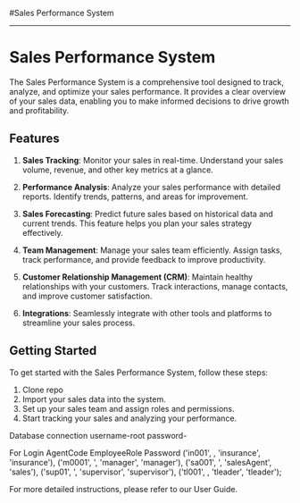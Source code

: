 #Sales Performance System


---

# Sales Performance System

The Sales Performance System is a comprehensive tool designed to track, analyze, and optimize your sales performance. It provides a clear overview of your sales data, enabling you to make informed decisions to drive growth and profitability.

## Features

1. **Sales Tracking**: Monitor your sales in real-time. Understand your sales volume, revenue, and other key metrics at a glance.

2. **Performance Analysis**: Analyze your sales performance with detailed reports. Identify trends, patterns, and areas for improvement.

3. **Sales Forecasting**: Predict future sales based on historical data and current trends. This feature helps you plan your sales strategy effectively.

4. **Team Management**: Manage your sales team efficiently. Assign tasks, track performance, and provide feedback to improve productivity.

5. **Customer Relationship Management (CRM)**: Maintain healthy relationships with your customers. Track interactions, manage contacts, and improve customer satisfaction.

6. **Integrations**: Seamlessly integrate with other tools and platforms to streamline your sales process.

## Getting Started

To get started with the Sales Performance System, follow these steps:

1. Clone repo
2. Import your sales data into the system.
3. Set up your sales team and assign roles and permissions.
4. Start tracking your sales and analyzing your performance.

Database connection
username-root
password-


For Login
AgentCode    EmployeeRole   Password
('in001', , 'insurance', 'insurance'),
('m0001', ', 'manager', 'manager'),
('sa001', ', 'salesAgent', 'sales'),
('sup01', ', 'supervisor', 'supervisor'),
('tl001', , 'tleader', 'tleader');


For more detailed instructions, please refer to our User Guide.

